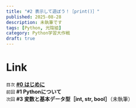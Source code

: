 ```yaml
---
title: "#2 表示して遊ぼう！［print()］"
published: 2025-08-28
description: 未執筆です
tags: [Python, 光陰組]
category: Python学習大作戦
draft: true
---
```


# Link

`目次` [**#0 はじめに**](https://atfullspeed.github.io/1mk3_blog/posts/python_00/)  
`前回` **#1 Pythonについて**  
`次回` **#3 変数と基本データ型［int, str, bool］**（未執筆）  